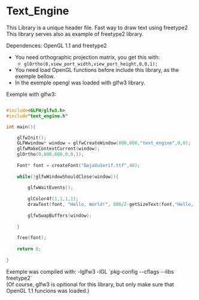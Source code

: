 # Text_Engine

This Library is a unique header file. Fast way to draw text using freetype2 This library serves also as example of freetype2 library.

Dependences: OpenGL 1.1 and freetype2
  
  * You need orthographic projection matrix, you get this with: </br>
    * `glOrtho(0,view_port_width,view_port_height,0,0,1);` </br>
  * You need load OpenGL functions before include this library, as the exemple bellow. </br>
  * In the exemple opengl was loaded with glfw3 library. </br>


Exemple with glfw3:
```C

#include<GLFW/glfw3.h> 
#include"text_engine.h"

int main(){

	glfwInit();
	GLFWwindow* window = glfwCreateWindow(800,600,"text_engine",0,0);
	glfwMakeContextCurrent(window);
	glOrtho(0,800,600,0,0,1);
	
	Font* font = createFont("DejaVuSerif.ttf",48);
	
	while(!glfwWindowShouldClose(window)){
	
		glfwWaitEvents();
		
		glColor4f(1,1,1,1);
		drawText(font, "Hello, World!", 800/2-getSizeText(font,"Hello, World!")/2, 600/2-font->size);
    
		glfwSwapBuffers(window);
		
	}
	
	free(font);
	
	return 0;
	
}
```
Exemple was compiled with: -lglfw3 -lGL \`pkg-config --cflags --libs freetype2\` </br>
(Of course, glfw3 is opitional for this library, but only make sure that OpenGL 1.1 funcions was loaded.) </br>
